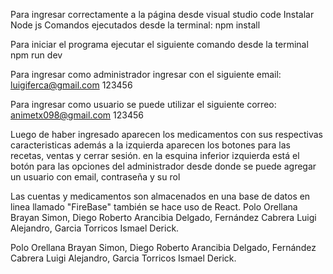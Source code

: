 Para ingresar correctamente a la página desde visual studio code
Instalar Node js
Comandos ejecutados desde la terminal:
npm install

Para iniciar el programa ejecutar el siguiente comando desde la terminal
npm run dev

Para ingresar como administrador
ingresar con el siguiente email:
luigiferca@gmail.com
123456

Para ingresar como usuario se puede utilizar el siguiente correo:
animetx098@gmail.com
123456

Luego de haber ingresado aparecen los medicamentos con sus respectivas caracteristicas
además a la izquierda aparecen los botones para las recetas, ventas y cerrar sesión.
en la esquina inferior izquierda está el botón para las opciones del administrador
desde donde se puede agregar un usuario con email, contraseña y su rol

Las cuentas y medicamentos son almacenados en una base de datos 
en linea llamado "FireBase" también se hace uso de React. 
Polo Orellana Brayan Simon, 
Diego Roberto Arancibia Delgado, 
Fernández Cabrera Luigi Alejandro, 
Garcia Torricos Ismael Derick.



Polo Orellana Brayan Simon, 
Diego Roberto Arancibia Delgado, 
Fernández Cabrera Luigi Alejandro, 
Garcia Torricos Ismael Derick.

